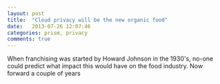 ```yaml
---
layout: post
title:  "Cloud privacy will be the new organic food"
date:   2013-07-26 12:07:46
categories: prism, privacy
comments: true
---
```


When franchising was started by Howard Johnson in the 1930's, no-one could predict what impact this would have on the food industry. Now forward a couple of years 
